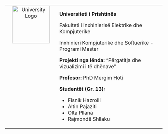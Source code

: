 <table>
  <tr>
    <td width="150" align="center" valign="top">
      <img src="https://upload.wikimedia.org/wikipedia/commons/thumb/e/e1/University_of_Prishtina_logo.svg/1200px-University_of_Prishtina_logo.svg.png" width="120" alt="University Logo" />
    </td>
    <td valign="top">
      <p><strong>Universiteti i Prishtinës</strong></p>
      <p>Fakulteti i Inxhinierisë Elektrike dhe Kompjuterike</p>
      <p>Inxhinieri Kompjuterike dhe Softuerike - Programi Master</p>
      <p><strong>Projekti nga lënda:</strong> “Përgatitja dhe vizualizimi i të dhënave”</p>
      <p><strong>Profesor:</strong> PhD Mergim Hoti</p>
      <p><strong>Studentët (Gr. 13):</strong></p>
      <ul>
        <li>Fisnik Hazrolli</li>
        <li>Altin Pajaziti</li>
        <li>Olta Pllana</li>
        <li>Rajmondë Shllaku</li>
      </ul>
    </td>
  </tr>
</table>
